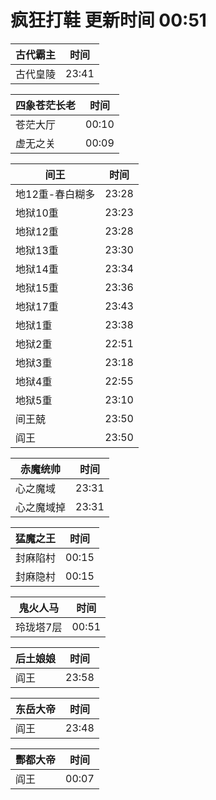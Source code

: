 # 疯狂打鞋 更新时间 00:51

| 古代霸主   | 时间    |
|--------|-------|
| 古代皇陵 | 23:41 |

| 四象苍茫长老   | 时间    |
|--------|-------|
| 苍茫大厅 | 00:10 |
| 虚无之关 | 00:09 |

| 间王   | 时间    |
|--------|-------|
| 地12重-春白糊多 | 23:28 |
| 地狱10重 | 23:23 |
| 地狱12重 | 23:28 |
| 地狱13重 | 23:30 |
| 地狱14重 | 23:34 |
| 地狱15重 | 23:36 |
| 地狱17重 | 23:43 |
| 地狱1重 | 23:38 |
| 地狱2重 | 22:51 |
| 地狱3重 | 23:18 |
| 地狱4重 | 22:55 |
| 地狱5重 | 23:10 |
| 间王兢 | 23:50 |
| 阎王 | 23:50 |

| 赤魔统帅   | 时间    |
|--------|-------|
| 心之魔域 | 23:31 |
| 心之魔域掉 | 23:31 |

| 猛魔之王   | 时间    |
|--------|-------|
| 封麻陷村 | 00:15 |
| 封麻隐村 | 00:15 |

| 鬼火人马   | 时间    |
|--------|-------|
| 玲珑塔7层 | 00:51 |

| 后土娘娘   | 时间    |
|--------|-------|
| 阎王 | 23:58 |

| 东岳大帝   | 时间    |
|--------|-------|
| 阎王 | 23:48 |

| 酆都大帝   | 时间    |
|--------|-------|
| 阎王 | 00:07 |